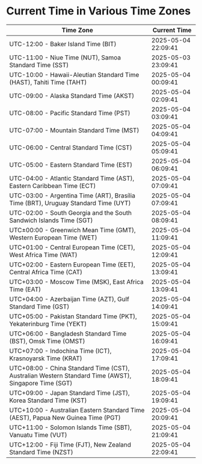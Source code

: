 # Current Time in Various Time Zones

| Time Zone | Current Time |
|-----------|--------------|
| UTC-12:00 - Baker Island Time (BIT) | 2025-05-04 22:09:41 |
| UTC-11:00 - Niue Time (NUT), Samoa Standard Time (SST) | 2025-05-03 23:09:41 |
| UTC-10:00 - Hawaii-Aleutian Standard Time (HAST), Tahiti Time (TAHT) | 2025-05-04 00:09:41 |
| UTC-09:00 - Alaska Standard Time (AKST) | 2025-05-04 02:09:41 |
| UTC-08:00 - Pacific Standard Time (PST) | 2025-05-04 03:09:41 |
| UTC-07:00 - Mountain Standard Time (MST) | 2025-05-04 04:09:41 |
| UTC-06:00 - Central Standard Time (CST) | 2025-05-04 05:09:41 |
| UTC-05:00 - Eastern Standard Time (EST) | 2025-05-04 06:09:41 |
| UTC-04:00 - Atlantic Standard Time (AST), Eastern Caribbean Time (ECT) | 2025-05-04 07:09:41 |
| UTC-03:00 - Argentina Time (ART), Brasília Time (BRT), Uruguay Standard Time (UYT) | 2025-05-04 07:09:41 |
| UTC-02:00 - South Georgia and the South Sandwich Islands Time (SGT) | 2025-05-04 08:09:41 |
| UTC±00:00 - Greenwich Mean Time (GMT), Western European Time (WET) | 2025-05-04 11:09:41 |
| UTC+01:00 - Central European Time (CET), West Africa Time (WAT) | 2025-05-04 12:09:41 |
| UTC+02:00 - Eastern European Time (EET), Central Africa Time (CAT) | 2025-05-04 13:09:41 |
| UTC+03:00 - Moscow Time (MSK), East Africa Time (EAT) | 2025-05-04 13:09:41 |
| UTC+04:00 - Azerbaijan Time (AZT), Gulf Standard Time (GST) | 2025-05-04 14:09:41 |
| UTC+05:00 - Pakistan Standard Time (PKT), Yekaterinburg Time (YEKT) | 2025-05-04 15:09:41 |
| UTC+06:00 - Bangladesh Standard Time (BST), Omsk Time (OMST) | 2025-05-04 16:09:41 |
| UTC+07:00 - Indochina Time (ICT), Krasnoyarsk Time (KRAT) | 2025-05-04 17:09:41 |
| UTC+08:00 - China Standard Time (CST), Australian Western Standard Time (AWST), Singapore Time (SGT) | 2025-05-04 18:09:41 |
| UTC+09:00 - Japan Standard Time (JST), Korea Standard Time (KST) | 2025-05-04 19:09:41 |
| UTC+10:00 - Australian Eastern Standard Time (AEST), Papua New Guinea Time (PGT) | 2025-05-04 20:09:41 |
| UTC+11:00 - Solomon Islands Time (SBT), Vanuatu Time (VUT) | 2025-05-04 21:09:41 |
| UTC+12:00 - Fiji Time (FJT), New Zealand Standard Time (NZST) | 2025-05-04 22:09:41 |

